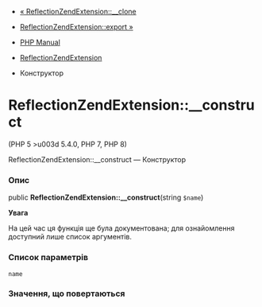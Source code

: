 - [«
ReflectionZendExtension::\_\_clone](reflectionzendextension.clone.md)
- [ReflectionZendExtension::export
»](reflectionzendextension.export.md)

- [PHP Manual](index.md)
- [ReflectionZendExtension](class.reflectionzendextension.md)
- Конструктор

# ReflectionZendExtension::\_\_construct

(PHP 5 \>u003d 5.4.0, PHP 7, PHP 8)

ReflectionZendExtension::\_\_construct — Конструктор

### Опис

public **ReflectionZendExtension::\_\_construct**(string `$name`)

**Увага**

На цей час ця функція ще була документована; для
ознайомлення доступний лише список аргументів.

### Список параметрів

`name`

### Значення, що повертаються
